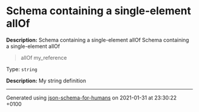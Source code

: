 # Schema containing a single-element allOf

**Description:** Schema containing a single-element allOf
              Schema containing a single-element allOf
 >   allOf
 >   my_reference

Type: `string`

**Description:** My string definition

----------------------------------------------------------------------------------------------------------------------------
Generated using [json-schema-for-humans](https://github.com/coveooss/json-schema-for-humans) on 2021-01-31 at 23:30:22 +0100